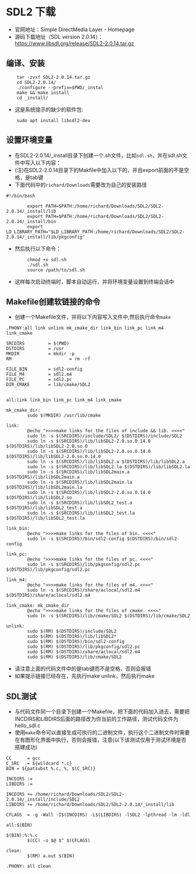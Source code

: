 # SDL2 下载
- 官网地址：Simple DirectMedia Layer - Homepage  
- 源码下载地址（SDL version 2.0.14）：https://www.libsdl.org/release/SDL2-2.0.14.tar.gz  

## 编译、安装
```
    tar -zvxf SDL2-2.0.14.tar.gz
    cd SDL2-2.0.14/
    ./configure --prefix=$PWD/_instal
    make && make install
    cd _install/
```
- 这是系统提示的缺少的软件包:
```
    sudo apt install libsdl2-dev 
```

## 设置环境变量

- 在SDL2-2.0.14/_install目录下创建一个.sh文件，比如```sdl.sh```，并在sdl.sh文件中写入以下内容：
- (注)在SDL2-2.0.14目录下的Makfile中加入以下的，并且export前面的不是空格，是tab键
- 下面代码中的```richard/Downloads```需要改为自己的安装路径
```
#!/bin/bash

        export PATH=$PATH:/home/richard/Downloads/SDL2/SDL2-2.0.14/_install/lib
        export PATH=$PATH:/home/richard/Downloads/SDL2/SDL2-2.0.14/_install/bin
        export LD_LIBRARY_PATH="$LD_LIBRARY_PATH:/home/richard/Downloads/SDL2/SDL2-2.0.14/_install/lib/pkgconfig"   
```
- 然后执行以下命令：  
```
        chmod +x sdl.sh
        ./sdl.sh
        source /path/to/sdl.sh
```
- 这样每次启动终端时，脚本自动运行，并将环境变量设置到终端会话中


## Makefile创建软链接的命令
- 创建一个Makefile文件，并将以下内容写入文件中,然后执行命令```make```
```
.PHONY:all link unlink mk_cmake_dir link_bin link_pc link_m4 link_cmake
 
SRCDIRS         = $(PWD)
DSTDIRS         = /usr
MKDIR           = mkdir -p
RM                      = rm -rf
 
FILE_BIN        = sdl2-config
FILE_M4         = sdl2.m4
FILE_PC         = sdl2.pc
DIR_CMAKE       = lib/cmake/SDL2
 
 
all:link link_bin link_pc link_m4 link_cmake
 
mk_cmake_dir:
        sudo $(MKDIR) /usr/lib/cmake

link:
        @echo ">>>>make links for the files of include && lib. <<<<"
        sudo ln -s $(SRCDIRS)/include/SDL2/ $(DSTDIRS)/include/SDL2
        sudo ln -s $(SRCDIRS)/lib/libSDL2-2.0.so.0.14.0 $(DSTDIRS)/lib/libSDL2-2.0.so.0
        sudo ln -s $(SRCDIRS)/lib/libSDL2-2.0.so.0.14.0 $(DSTDIRS)/lib/libSDL2-2.0.so.0.14.0
        sudo ln -s $(SRCDIRS)/lib/libSDL2.a $(DSTDIRS)/lib/libSDL2.a
        sudo ln -s $(SRCDIRS)/lib/libSDL2.la $(DSTDIRS)/lib/libSDL2.la
        sudo ln -s $(SRCDIRS)/lib/libSDL2main.a $(DSTDIRS)/lib/libSDL2main.a
        sudo ln -s $(SRCDIRS)/lib/libSDL2main.la $(DSTDIRS)/lib/libSDL2main.la
        sudo ln -s $(SRCDIRS)/lib/libSDL2-2.0.so.0.14.0 $(DSTDIRS)/lib/libSDL2.so
        sudo ln -s $(SRCDIRS)/lib/libSDL2_test.a $(DSTDIRS)/lib/libSDL2_test.a
        sudo ln -s $(SRCDIRS)/lib/libSDL2_test.la $(DSTDIRS)/lib/libSDL2_test.la
 
link_bin:
        @echo ">>>>make links for the files of bin. <<<<"
        sudo ln -s $(SRCDIRS)/bin/sdl2-config $(DSTDIRS)/bin/sdl2-config
 
link_pc:
        @echo ">>>>make links for the files of pc. <<<<"
        sudo ln -s $(SRCDIRS)/lib/pkgconfig/sdl2.pc $(DSTDIRS)/lib/pkgconfig/sdl2.pc
 
link_m4:
        @echo ">>>>make links for the files of m4. <<<<"
        sudo ln -s $(SRCDIRS)/share/aclocal/sdl2.m4 $(DSTDIRS)/share/aclocal/sdl2.m4
 
link_cmake: mk_cmake_dir
        @echo ">>>>make links for the files of cmake. <<<<"
        sudo ln -s $(SRCDIRS)/lib/cmake/SDL2 $(DSTDIRS)/lib/cmake/SDL2
 
unlink:
        sudo $(RM) $(DSTDIRS)/include/SDL2
        sudo $(RM) $(DSTDIRS)/lib/libSDL2*
        sudo $(RM) $(DSTDIRS)/bin/sdl2-config
        sudo $(RM) $(DSTDIRS)/lib/pkgconfig/sdl2.pc
        sudo $(RM) $(DSTDIRS)/share/aclocal/sdl2.m4
        sudo $(RM) $(DSTDIRS)/lib/cmake/SDL2
```
- 请注意上面的代码文件中的是tab键而不是空格，否则会报错
- 如果提示链接已经存在，先执行make unlink，然后执行make



## SDL测试
- 与代码文件同一个目录下创建一个Makefile，把下面的代码加入进去，需要把INCDIRS和LIBDIRS后面的路径改为你当前的工作路径，测试代码文件为hello_sdl.c
- 使用```make```命令可以直接生成可执行的二进制文件，执行这个二进制文件时需要在有图形化界面中执行，否则会报错，注意(以下该测试仅用于测试环境是否搭建成功)
```
CC      = gcc
C_SRC   = ${wildcard *.c}
BIN = ${patsubst %.c, %, $(C_SRC)}
 
INCDIRS :=
LIBDIRS :=
 
INCDIRS += /home/richard/Downloads/SDL2/SDL2-2.0.14/_install/include/SDL2
LIBDIRS += /home/richard/Downloads/SDL2/SDL2-2.0.14/_install/lib
 
CFLAGS  = -g -Wall -I$(INCDIRS) -L$(LIBDIRS) -lSDL2 -lpthread -lm -ldl
 
all:$(BIN)
 
$(BIN):%:%.c
        $(CC) -o $@ $^ $(CFLAGS)
 
clean:
        $(RM) a.out $(BIN)
 
.PHONY: all clean
```

